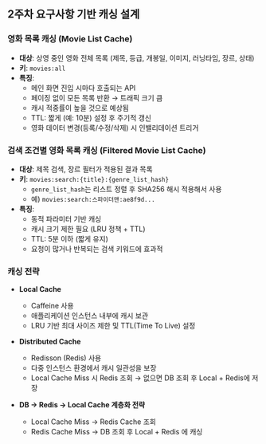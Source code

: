 ## 2주차 요구사항 기반 캐싱 설계

### **영화 목록 캐싱 (Movie List Cache)**
- **대상**: 상영 중인 영화 전체 목록 (제목, 등급, 개봉일, 이미지, 러닝타임, 장르, 상태)
- **키**: `movies:all`
- **특징**:
    - 메인 화면 진입 시마다 호출되는 API
    - 페이징 없이 모든 목록 반환 → 트래픽 크기 큼
    - 캐시 적중률이 높을 것으로 예상됨
    - TTL: 짧게 (예: 10분) 설정 후 주기적 갱신
    - 영화 데이터 변경(등록/수정/삭제) 시 인밸리데이션 트리거

### **검색 조건별 영화 목록 캐싱 (Filtered Movie List Cache)**
- **대상**: 제목 검색, 장르 필터가 적용된 결과 목록
- **키**: `movies:search:{title}:{genre_list_hash}`
    - `genre_list_hash`는 리스트 정렬 후 SHA256 해시 적용해서 사용
    - 예) `movies:search:스파이더맨:ae8f9d...`
- **특징**:
    - 동적 파라미터 기반 캐싱
    - 캐시 크기 제한 필요 (LRU 정책 + TTL)
    - TTL: 5분 이하 (짧게 유지)
    - 요청이 많거나 반복되는 검색 키워드에 효과적

### 캐싱 전략
- **Local Cache**
    - Caffeine 사용
    - 애플리케이션 인스턴스 내부에 캐시 보관
    - LRU 기반 최대 사이즈 제한 및 TTL(Time To Live) 설정

- **Distributed Cache**
    - Redisson (Redis) 사용
    - 다중 인스턴스 환경에서 캐시 일관성을 보장
    - Local Cache Miss 시 Redis 조회 → 없으면 DB 조회 후 Local + Redis에 저장

- **DB → Redis → Local Cache 계층화 전략**
    - Local Cache Miss → Redis Cache 조회
    - Redis Cache Miss → DB 조회 후 Local + Redis 에 캐싱
